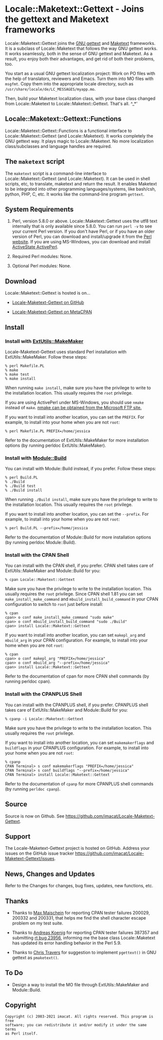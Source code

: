 Locale::Maketext::Gettext - Joins the gettext and Maketext frameworks
=====================================================================

Locale::Maketext::Gettext joins the [GNU gettext] and [Maketext]
frameworks.  It is a subclass of Locale::Maketext that follows the
way GNU gettext works.  It works seamlessly, both in the sense of
GNU gettext and Maketext.  As a result, you enjoy both their
advantages, and get rid of both their problems, too.

You start as a usual GNU gettext localization project:  Work on
PO files with the help of translators, reviewers and Emacs.  Turn
them into MO files with `msgfmt`.  Copy them into the appropriate
locale directory, such as
`/usr/share/locale/de/LC_MESSAGES/myapp.mo`.

Then, build your Maketext localization class, with your base class
changed from Locale::Maketext to Locale::Maketext::Gettext.  That's
all. ^_*'

[GNU gettext]: https://www.gnu.org/software/gettext/
[Maketext]: https://perldoc.perl.org/Locale::Maketext


Locale::Maketext::Gettext::Functions
------------------------------------

Locale::Maketext::Gettext::Functions is a functional
interface to Locale::Maketext::Gettext (and Locale::Maketext).
It works completely the GNU gettext way.  It plays magic to
Locale::Maketext.  No more localization class/subclasses and language
handles are required.


The `maketext` script
---------------------

The `maketext` script is a command-line interface to
Locale::Maketext::Gettext (and Locale::Maketext).  It can be used in
shell scripts, etc, to translate, maketext and return the
result.  It enables Maketext to be integrated into other programming
languages/systems, like bash/csh, python, PHP, C, etc.  It works
like the command-line program `gettext`.


System Requirements
-------------------

1. Perl, version 5.8.0 or above.  Locale::Maketext::Gettext uses the
   utf8 text internally that is only available since 5.8.0.  You can
   run `perl -v` to see your current Perl version.  If you don't have
   Perl, or if you have an older version of Perl, you can download and
   install/upgrade it from the [Perl website].  If you are using
   MS-Windows, you can download and install [ActiveState ActivePerl].

2. Required Perl modules: None.

3. Optional Perl modules: None.

[Perl website]: https://www.perl.org
[ActiveState ActivePerl]: https://www.activestate.com


Download
--------

Locale::Maketext::Gettext is hosted is on…

* [Locale-Maketext-Gettext on GitHub]

* [Locale-Maketext-Gettext on MetaCPAN]

[Locale-Maketext-Gettext on GitHub]: https://github.com/imacat/Locale-Maketext-Gettext
[Locale-Maketext-Gettext on MetaCPAN]: https://metacpan.org/release/Locale-Maketext-Gettext


Install
-------

### Install with [ExtUtils::MakeMaker]

Locale-Maketext-Gettext uses standard Perl installation with
ExtUtils::MakeMaker.  Follow these steps:

    % perl Makefile.PL
    % make
    % make test
    % make install

When running `make install`, make sure you have the privilege to write
to the installation location.  This usually requires the `root`
privilege.

If you are using ActivePerl under MS-Windows, you should use `nmake`
instead of `make`.  [nmake can be obtained from the Microsoft FTP site.]

If you want to install into another location, you can set the
`PREFIX`.  For example, to install into your home when you are not
`root`:

    % perl Makefile.PL PREFIX=/home/jessica

Refer to the documentation of ExtUtils::MakeMaker for more
installation options (by running perldoc ExtUtils::MakeMaker).


### Install with [Module::Build]

You can install with Module::Build instead, if you prefer.  Follow
these steps:

    % perl Build.PL
    % ./Build
    % ./Build test
    % ./Build install

When running `./Build install`, make sure you have the privilege to
write to the installation location.  This usually requires the `root`
privilege.

If you want to install into another location, you can set the
`--prefix`.  For example, to install into your home when you are not
``root``:

    % perl Build.PL --prefix=/home/jessica

Refer to the documentation of Module::Build for more
installation options (by running perldoc Module::Build).


### Install with the CPAN Shell

You can install with the CPAN shell, if you prefer.  CPAN shell
takes care of ExtUtils::MakeMaker and Module::Build for you:

    % cpan Locale::Maketext::Gettext

Make sure you have the privilege to write to the installation
location.  This usually requires the `root` privilege.  Since CPAN
shell 1.81 you can set `make_install_make_command` and
`mbuild_install_build_command` in your CPAN configuration to switch
to `root` just before install:

    % cpan
    cpan> o conf make_install_make_command "sudo make"
    cpan> o conf mbuild_install_build_command "sudo ./Build"
    cpan> install Locale::Maketext::Gettext

If you want to install into another location, you can set `makepl_arg`
and `mbuild_arg` in your CPAN configuration.  For example, to install
into your home when you are not `root`:

    % cpan
    cpan> o conf makepl_arg "PREFIX=/home/jessica"
    cpan> o conf mbuild_arg "--prefix=/home/jessica"
    cpan> install Locale::Maketext::Gettext

Refer to the documentation of cpan for more CPAN shell commands
(by running perldoc cpan).


### Install with the CPANPLUS Shell

You can install with the CPANPLUS shell, if you prefer.  CPANPLUS
shell takes care of ExtUtils::MakeMaker and Module::Build for you:

    % cpanp -i Locale::Maketext::Gettext

Make sure you have the privilege to write to the installation
location.  This usually requires the `root` privilege.

If you want to install into another location, you can set
`makemakerflags` and `buildflags` in your CPANPLUS configuration.
For example, to install into your home when you are not `root`:

    % cpanp
    CPAN Terminal> s conf makemakerflags "PREFIX=/home/jessica"
    CPAN Terminal> s conf buildflags "--prefix=/home/jessica"
    CPAN Terminal> install Locale::Maketext::Gettext

Refer to the documentation of `cpanp` for more CPANPLUS shell
commands (by running `perldoc cpanp`).

[ExtUtils::MakeMaker]: https://metacpan.org/release/ExtUtils-MakeMaker
[nmake can be obtained from the Microsoft FTP site.]: ftp://ftp.microsoft.com/Softlib/MSLFILES/nmake15.exe
[Module::Build]: https://metacpan.org/release/Module-Build


Source
------

Source is now on Github.  See
https://github.com/imacat/Locale-Maketext-Gettext.


Support
-------

The Locale-Maketext-Gettext project is hosted on GitHub.  Address your
issues on the GitHub issue tracker
https://github.com/imacat/Locale-Maketext-Gettext/issues.


News, Changes and Updates
-------------------------

Refer to the Changes for changes, bug fixes, updates, new functions, etc.


Thanks
------

* Thanks to [Max Maischein] for reporting CPAN tester failures 200029,
  200332 and 200331, that helps me find the shell character escape
  problem on my test suite.

* Thanks to [Andreas Koenig] for reporting CPAN tester failures 387357
  and submitting [rt bug 23956], informing me the base class
  Locale::Maketext has updated its error handling behavior in the Perl
  5.9.

* Thanks to [Chris Travers] for suggestion to implement `pgettext()`
  in GNU gettext as `pmaketext()`.

[Max Maischein]: mailto:corion@corion.net
[Andreas Koenig]: mailto:andk@cpan.org
[rt bug 23956]: https://rt.cpan.org/Public/Bug/Display.html?id=23956
[Chris Travers]: mailto:chris.travers@gmail.com


To Do
-----

* Design a way to install the MO file through ExtUtils::MakeMaker and
  Module::Build.


Copyright
---------

    Copyright (c) 2003-2021 imacat. All rights reserved. This program is free
    software; you can redistribute it and/or modify it under the same terms
    as Perl itself.
